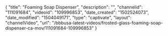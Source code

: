 {
    "title": "Foaming Soap Dispenser",
    "description": "",
    "channelid": "111091684",
    "videoid": "109996853",
    "date_created": "1502524073",
    "date_modified": "1504049171",
    "type": "captivate",
    "layout": "channelVideo",
    "url": "\/bbbusa-latest-videos\/frosted-glass-foaming-soap-dispenser-ca-mov\/111091684-109996853"
}